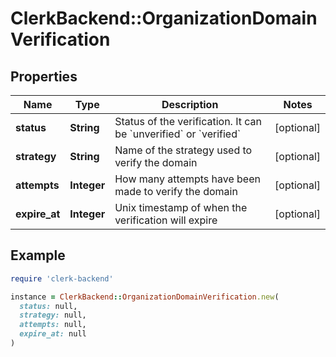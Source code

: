 # ClerkBackend::OrganizationDomainVerification

## Properties

| Name | Type | Description | Notes |
| ---- | ---- | ----------- | ----- |
| **status** | **String** | Status of the verification. It can be &#x60;unverified&#x60; or &#x60;verified&#x60; | [optional] |
| **strategy** | **String** | Name of the strategy used to verify the domain | [optional] |
| **attempts** | **Integer** | How many attempts have been made to verify the domain | [optional] |
| **expire_at** | **Integer** | Unix timestamp of when the verification will expire | [optional] |

## Example

```ruby
require 'clerk-backend'

instance = ClerkBackend::OrganizationDomainVerification.new(
  status: null,
  strategy: null,
  attempts: null,
  expire_at: null
)
```

